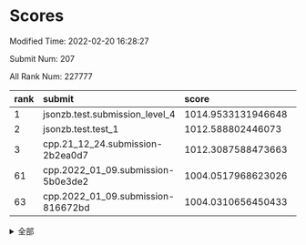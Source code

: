 # Scores

Modified Time: 2022-02-20 16:28:27

Submit Num: 207

All Rank Num: 227777

| rank |               submit               |       score        |       sigma        | pk_num |
| :--- | :--------------------------------- | :----------------- | :----------------- | :----- |
| 1    | jsonzb.test.submission_level_4     | 1014.9533131946648 | 0.8380345022767132 | 4405   |
| 2    | jsonzb.test.test_1                 | 1012.588802446073  | 0.7936406529972225 | 4402   |
| 3    | cpp.21_12_24.submission-2b2ea0d7   | 1012.3087588473663 | 0.7773773845531217 | 4403   |
| 61   | cpp.2022_01_09.submission-5b0e3de2 | 1004.0517968623026 | 0.7149561611872304 | 4396   |
| 63   | cpp.2022_01_09.submission-816672bd | 1004.0310656450433 | 0.70211720791101   | 4401   |


<details>
<summary>全部</summary>

| rank |                 submit                 |       score        |       sigma        | pk_num |
| :--- | :------------------------------------- | :----------------- | :----------------- | :----- |
| 1    | jsonzb.test.submission_level_4         | 1014.9533131946648 | 0.8380345022767132 | 4405   |
| 2    | jsonzb.test.test_1                     | 1012.588802446073  | 0.7936406529972225 | 4402   |
| 3    | cpp.21_12_24.submission-2b2ea0d7       | 1012.3087588473663 | 0.7773773845531217 | 4403   |
| 4    | gobigger.level_3.submission_level_3_39 | 1011.6552067447582 | 0.7831056436374739 | 4403   |
| 5    | gobigger.level_3.submission_level_3_8  | 1011.5564069740055 | 0.7727198043537743 | 4394   |
| 6    | gobigger.level_3.submission_level_3_1  | 1011.2248232035301 | 0.7947203186166857 | 4399   |
| 7    | gobigger.level_3.submission_level_3_33 | 1011.2084410487511 | 0.7835799981333461 | 4400   |
| 8    | gobigger.level_3.submission_level_3_49 | 1011.2075718667642 | 0.7558892488776896 | 4399   |
| 9    | gobigger.level_3.submission_level_3_4  | 1011.2027071608804 | 0.7772447592229978 | 4393   |
| 10   | gobigger.level_3.submission_level_3_30 | 1010.9717495776347 | 0.7662215597756833 | 4401   |
| 11   | gobigger.level_3.submission_level_3_15 | 1010.9390622899882 | 0.7625000377025729 | 4400   |
| 12   | gobigger.level_3.submission_level_3_19 | 1010.8971710031335 | 0.782819126629828  | 4398   |
| 13   | gobigger.level_3.submission_level_3_14 | 1010.7098800031911 | 0.7523914605910758 | 4398   |
| 14   | gobigger.level_3.submission_level_3_44 | 1010.7002355395389 | 0.7609150869194989 | 4402   |
| 15   | gobigger.level_3.submission_level_3_5  | 1010.6574344892898 | 0.7788121701283552 | 4404   |
| 16   | gobigger.level_3.submission_level_3_42 | 1010.6184640837852 | 0.7618631352408526 | 4405   |
| 17   | gobigger.level_3.submission_level_3_11 | 1010.6028152036023 | 0.7481042574811122 | 4400   |
| 18   | gobigger.level_3.submission_level_3_22 | 1010.5807409855493 | 0.7701485183757446 | 4404   |
| 19   | gobigger.level_3.submission_level_3_29 | 1010.5681979488563 | 0.7514447640694017 | 4405   |
| 20   | gobigger.level_3.submission_level_3_10 | 1010.5226916735362 | 0.7751516434060437 | 4404   |
| 21   | gobigger.level_3.submission_level_3_25 | 1010.4979725566732 | 0.7739342298783015 | 4403   |
| 22   | gobigger.level_3.submission_level_3_9  | 1010.4689683469235 | 0.7545500228471123 | 4405   |
| 23   | gobigger.level_3.submission_level_3_32 | 1010.4486371431203 | 0.7634124633740007 | 4406   |
| 24   | gobigger.level_3.submission_level_3_43 | 1010.3804510857884 | 0.7579622336159398 | 4402   |
| 25   | gobigger.level_3.submission_level_3_24 | 1010.3598017425953 | 0.7628690031463722 | 4404   |
| 26   | gobigger.level_3.submission_level_3_37 | 1010.2178128902397 | 0.7533013496042932 | 4404   |
| 27   | gobigger.level_3.submission_level_3_40 | 1010.2038369641616 | 0.7626341525002425 | 4403   |
| 28   | gobigger.level_3.submission_level_3_3  | 1010.1851683451986 | 0.7693600979550808 | 4400   |
| 29   | gobigger.level_3.submission_level_3_38 | 1010.1001362910288 | 0.7935633152719659 | 4404   |
| 30   | gobigger.level_3.submission_level_3_47 | 1010.015435217235  | 0.7426490143821997 | 4402   |
| 31   | gobigger.level_3.submission_level_3_7  | 1009.9696173079285 | 0.7505892802368319 | 4398   |
| 32   | gobigger.level_3.submission_level_3_0  | 1009.9615191580813 | 0.7844661413879667 | 4399   |
| 33   | gobigger.level_3.submission_level_3_16 | 1009.95942577862   | 0.7584115117670566 | 4408   |
| 34   | gobigger.level_3.submission_level_3_6  | 1009.9388850540727 | 0.7512379994500007 | 4404   |
| 35   | gobigger.level_3.submission_level_3_46 | 1009.9025614186099 | 0.7615942445394124 | 4402   |
| 36   | gobigger.level_3.submission_level_3_35 | 1009.7944098703068 | 0.7582019456236376 | 4400   |
| 37   | gobigger.level_3.submission_level_3_12 | 1009.7401314143083 | 0.7599436704993056 | 4404   |
| 38   | gobigger.level_3.submission_level_3_41 | 1009.701258388147  | 0.7641502753416561 | 4405   |
| 39   | gobigger.level_3.submission_level_3_17 | 1009.6412571499594 | 0.7527601636216663 | 4403   |
| 40   | gobigger.level_3.submission_level_3_48 | 1009.5360410724779 | 0.7577526833812629 | 4402   |
| 41   | gobigger.level_3.submission_level_3_23 | 1009.464585436506  | 0.7491380853910826 | 4401   |
| 42   | gobigger.level_3.submission_level_3_2  | 1009.3909993110591 | 0.7492085742054773 | 4407   |
| 43   | gobigger.level_3.submission_level_3_31 | 1009.1827159976174 | 0.7391021682825192 | 4403   |
| 44   | gobigger.level_3.submission_level_3_36 | 1009.1805736088193 | 0.7564096860473944 | 4402   |
| 45   | gobigger.level_3.submission_level_3_13 | 1009.1348498488745 | 0.730819512614338  | 4395   |
| 46   | gobigger.level_3.submission_level_3_34 | 1009.0873193003065 | 0.7534034514919511 | 4405   |
| 47   | gobigger.level_3.submission_level_3_18 | 1008.9614385686881 | 0.7400884469750396 | 4404   |
| 48   | gobigger.level_3.submission_level_3_21 | 1008.7938778601534 | 0.7390653816424821 | 4402   |
| 49   | gobigger.level_3.submission_level_3_28 | 1008.7555678932766 | 0.7295235593090127 | 4398   |
| 50   | gobigger.level_3.submission_level_3_26 | 1008.7219975312287 | 0.7713023319218365 | 4406   |
| 51   | gobigger.level_3.submission_level_3_20 | 1008.6864421492522 | 0.7323925161484254 | 4402   |
| 52   | gobigger.level_3.submission_level_3_27 | 1008.5852096009486 | 0.7477258750707512 | 4404   |
| 53   | gobigger.level_3.submission_level_3_45 | 1007.6716558940149 | 0.7521537770923973 | 4403   |
| 54   | gobigger.level_1.submission_level_1_47 | 1004.9158093193929 | 0.7287183197378901 | 4399   |
| 55   | gobigger.level_1.submission_level_1_31 | 1004.8394059309333 | 0.7327119861525    | 4401   |
| 56   | gobigger.level_1.submission_level_1_6  | 1004.453103373358  | 0.7259452906568943 | 4400   |
| 57   | gobigger.level_1.submission_level_1_18 | 1004.2340370913568 | 0.7016240449029909 | 4407   |
| 58   | gobigger.level_1.submission_level_1_43 | 1004.1829584801824 | 0.7141739580227411 | 4408   |
| 59   | gobigger.level_1.submission_level_1_21 | 1004.1266171741211 | 0.7102945034622635 | 4403   |
| 60   | gobigger.level_1.submission_level_1_36 | 1004.0831202647207 | 0.7198810277633763 | 4401   |
| 61   | cpp.2022_01_09.submission-5b0e3de2     | 1004.0517968623026 | 0.7149561611872304 | 4396   |
| 62   | gobigger.level_1.submission_level_1_5  | 1004.0482832316044 | 0.7123009342664277 | 4402   |
| 63   | cpp.2022_01_09.submission-816672bd     | 1004.0310656450433 | 0.70211720791101   | 4401   |
| 64   | gobigger.level_1.submission_level_1_4  | 1003.9712923378291 | 0.7122345161336862 | 4399   |
| 65   | gobigger.level_1.submission_level_1_45 | 1003.9663905214761 | 0.7132006674104931 | 4400   |
| 66   | gobigger.level_1.submission_level_1_40 | 1003.9524293318096 | 0.7142855320176587 | 4399   |
| 67   | gobigger.level_1.submission_level_1_0  | 1003.8428468807781 | 0.7153734750358525 | 4401   |
| 68   | gobigger.level_1.submission_level_1_33 | 1003.8387778067961 | 0.7125055538959199 | 4401   |
| 69   | gobigger.level_1.submission_level_1_15 | 1003.8043217130859 | 0.734609998784825  | 4403   |
| 70   | gobigger.level_1.submission_level_1_17 | 1003.7461917926563 | 0.7051921596961054 | 4397   |
| 71   | gobigger.level_1.submission_level_1_25 | 1003.7313091493388 | 0.7060972081665993 | 4403   |
| 72   | gobigger.level_1.submission_level_1_8  | 1003.6894508106003 | 0.7221686003031561 | 4406   |
| 73   | gobigger.level_1.submission_level_1_44 | 1003.6887988714877 | 0.7228551048349289 | 4403   |
| 74   | gobigger.level_1.submission_level_1_23 | 1003.668960317474  | 0.7213223665338282 | 4399   |
| 75   | gobigger.level_1.submission_level_1_14 | 1003.6434226646231 | 0.7252047725095054 | 4399   |
| 76   | gobigger.level_1.submission_level_1_11 | 1003.4620260296093 | 0.7359397097136271 | 4397   |
| 77   | gobigger.level_1.submission_level_1_42 | 1003.4189076221809 | 0.7161011622257646 | 4399   |
| 78   | gobigger.level_1.submission_level_1_39 | 1003.3897086326851 | 0.7137567318092235 | 4404   |
| 79   | gobigger.level_1.submission_level_1_2  | 1003.3365437906449 | 0.7169855247420484 | 4403   |
| 80   | gobigger.level_1.submission_level_1_26 | 1003.2543401288609 | 0.7110234059795217 | 4404   |
| 81   | gobigger.level_1.submission_level_1_41 | 1003.1488125108373 | 0.7152968334327426 | 4404   |
| 82   | gobigger.level_1.submission_level_1_38 | 1003.1356958330524 | 0.7245407020361528 | 4402   |
| 83   | gobigger.level_1.submission_level_1_46 | 1003.0393239202288 | 0.7154704634706881 | 4400   |
| 84   | gobigger.level_1.submission_level_1_48 | 1002.9746548919372 | 0.7117462589095658 | 4401   |
| 85   | gobigger.level_1.submission_level_1_32 | 1002.8930772913969 | 0.7051412196997823 | 4399   |
| 86   | gobigger.level_1.submission_level_1_37 | 1002.8034825059889 | 0.7081482802425586 | 4403   |
| 87   | gobigger.level_1.submission_level_1_30 | 1002.7954831289283 | 0.7141543086859498 | 4401   |
| 88   | gobigger.level_1.submission_level_1_22 | 1002.7902253326844 | 0.7047874893125163 | 4405   |
| 89   | gobigger.level_1.submission_level_1_10 | 1002.735392644384  | 0.7100252985094209 | 4401   |
| 90   | gobigger.level_1.submission_level_1_12 | 1002.7347816605022 | 0.7150977387571442 | 4401   |
| 91   | gobigger.level_1.submission_level_1_49 | 1002.637286231564  | 0.717834068529584  | 4402   |
| 92   | gobigger.level_1.submission_level_1_34 | 1002.6190455610999 | 0.7153629811653562 | 4401   |
| 93   | gobigger.level_1.submission_level_1_13 | 1002.6122575241628 | 0.7147506731101676 | 4406   |
| 94   | gobigger.level_1.submission_level_1_29 | 1002.610364362916  | 0.7064042841616054 | 4401   |
| 95   | gobigger.level_1.submission_level_1_1  | 1002.4739736285377 | 0.722744096622577  | 4403   |
| 96   | gobigger.level_1.submission_level_1_35 | 1002.2832213681612 | 0.7150960671320713 | 4401   |
| 97   | gobigger.level_1.submission_level_1_27 | 1002.1995753223802 | 0.7291778036504615 | 4397   |
| 98   | gobigger.level_1.submission_level_1_24 | 1002.041617868687  | 0.7067220339984275 | 4403   |
| 99   | gobigger.level_1.submission_level_1_9  | 1002.0186828705756 | 0.7145648532391021 | 4403   |
| 100  | gobigger.level_1.submission_level_1_28 | 1001.8574861559791 | 0.7153084490868387 | 4403   |
| 101  | gobigger.level_1.submission_level_1_3  | 1001.8171048883368 | 0.7122996376731033 | 4398   |
| 102  | gobigger.level_1.submission_level_1_20 | 1001.6860402551188 | 0.7093144230027845 | 4400   |
| 103  | gobigger.level_1.submission_level_1_7  | 1001.6419833428697 | 0.7186008749507014 | 4397   |
| 104  | gobigger.level_1.submission_level_1_19 | 1001.4687086907018 | 0.7140224281966442 | 4406   |
| 105  | gobigger.level_1.submission_level_1_16 | 1001.2519521675013 | 0.7096780517030075 | 4399   |
| 106  | gobigger.random.submission_random_12   | 997.911358761658   | 0.7170705190344944 | 4402   |
| 107  | gobigger.random.submission_random_46   | 997.6405432059399  | 0.7121760040383346 | 4404   |
| 108  | gobigger.random.submission_random_10   | 997.6223435805747  | 0.7045489151290821 | 4404   |
| 109  | gobigger.random.submission_random_29   | 997.48624471316    | 0.6998507143954823 | 4403   |
| 110  | gobigger.random.submission_random_35   | 997.4018676120985  | 0.7251618015093988 | 4400   |
| 111  | gobigger.random.submission_random_25   | 997.1299441771745  | 0.707158633539906  | 4406   |
| 112  | gobigger.random.submission_random_49   | 996.8360520432965  | 0.7053046774013347 | 4400   |
| 113  | gobigger.random.submission_random_33   | 996.762892806705   | 0.7028230378042407 | 4403   |
| 114  | gobigger.random.submission_random_8    | 996.5074138652554  | 0.7159593885840415 | 4400   |
| 115  | gobigger.random.submission_random_24   | 996.4947136075768  | 0.7111978986590006 | 4394   |
| 116  | gobigger.random.submission_random_0    | 996.4179749067335  | 0.7071294251004007 | 4397   |
| 117  | gobigger.random.submission_random_5    | 996.3481756259696  | 0.709206552127173  | 4406   |
| 118  | gobigger.random.submission_random_26   | 996.3389731243822  | 0.7158412709770321 | 4401   |
| 119  | gobigger.random.submission_random_18   | 996.3349530460255  | 0.71158247467921   | 4401   |
| 120  | gobigger.random.submission_random_13   | 996.2565739780649  | 0.7114885588721718 | 4398   |
| 121  | gobigger.random.submission_random_42   | 996.2411555363069  | 0.7136396976136956 | 4398   |
| 122  | gobigger.random.submission_random_43   | 996.2321818847247  | 0.7121934442929259 | 4401   |
| 123  | gobigger.random.submission_random_1    | 996.1730178358033  | 0.703046250462805  | 4400   |
| 124  | gobigger.random.submission_random_37   | 996.1473758007306  | 0.7298258622894386 | 4404   |
| 125  | gobigger.random.submission_random_11   | 996.0978288403642  | 0.7243953920732794 | 4405   |
| 126  | gobigger.random.submission_random_9    | 996.0678373331993  | 0.7096350699554    | 4399   |
| 127  | gobigger.random.submission_random_32   | 996.06296844586    | 0.7115350675207371 | 4405   |
| 128  | gobigger.random.submission_random_31   | 995.9449384602722  | 0.7146552749291107 | 4397   |
| 129  | gobigger.random.submission_random_4    | 995.9439822067881  | 0.7091747290639416 | 4402   |
| 130  | gobigger.random.submission_random_15   | 995.9317228867492  | 0.7148325369473454 | 4399   |
| 131  | gobigger.random.submission_random_40   | 995.8735197876601  | 0.7188303895265332 | 4402   |
| 132  | gobigger.random.submission_random_23   | 995.8367548139912  | 0.7030426951375907 | 4402   |
| 133  | gobigger.random.submission_random_28   | 995.7788053426815  | 0.7133048458271484 | 4397   |
| 134  | gobigger.random.submission_random_19   | 995.7708593246082  | 0.7257267881391164 | 4400   |
| 135  | gobigger.random.submission_random_47   | 995.7505929865006  | 0.7036222060675392 | 4404   |
| 136  | gobigger.random.submission_random_44   | 995.7490234783153  | 0.7143665677919339 | 4402   |
| 137  | gobigger.random.submission_random_16   | 995.6681960605896  | 0.7035896666284486 | 4409   |
| 138  | gobigger.random.submission_random_17   | 995.6616835293946  | 0.7179602194027027 | 4399   |
| 139  | gobigger.random.submission_random_30   | 995.5998467503061  | 0.7179622590109044 | 4403   |
| 140  | gobigger.random.submission_random_38   | 995.5933447625639  | 0.7157311378490399 | 4402   |
| 141  | gobigger.random.submission_random_6    | 995.4939838419641  | 0.7143494865761849 | 4399   |
| 142  | gobigger.random.submission_random_45   | 995.4884920480092  | 0.7250345774170114 | 4397   |
| 143  | gobigger.random.submission_random_22   | 995.4671699925169  | 0.7136476994944669 | 4402   |
| 144  | gobigger.random.submission_random_2    | 995.3835631001452  | 0.7122421094227178 | 4401   |
| 145  | gobigger.random.submission_random_36   | 995.3128826367814  | 0.7196100521440058 | 4395   |
| 146  | gobigger.random.submission_random_7    | 995.2722785480303  | 0.7112898190033901 | 4398   |
| 147  | gobigger.random.submission_random_48   | 995.2521308238225  | 0.7057851970989618 | 4401   |
| 148  | gobigger.random.submission_random_20   | 995.2162518062466  | 0.7078524133124479 | 4402   |
| 149  | gobigger.random.submission_random_14   | 995.1718375981368  | 0.7132176695948106 | 4398   |
| 150  | gobigger.random.submission_random_27   | 995.149396784474   | 0.7133436385055394 | 4404   |
| 151  | gobigger.random.submission_random_3    | 995.0738001433714  | 0.727608458301588  | 4406   |
| 152  | gobigger.random.submission_random_41   | 995.0413755616047  | 0.7415681487881706 | 4397   |
| 153  | gobigger.random.submission_random_21   | 994.9607938839199  | 0.7178796042320758 | 4402   |
| 154  | gobigger.random.submission_random_39   | 994.924519943191   | 0.7227828543094323 | 4402   |
| 155  | gobigger.random.submission_random_34   | 994.7977772807585  | 0.709238138518749  | 4399   |
| 156  | gobigger.level_2.submission_level_2_47 | 994.5336333787693  | 0.7279189704939667 | 4400   |
| 157  | gobigger.level_2.submission_level_2_4  | 994.3358772282014  | 0.7322353866762358 | 4403   |
| 158  | gobigger.level_2.submission_level_2_1  | 994.0263843366645  | 0.7336839712201744 | 4399   |
| 159  | gobigger.level_2.submission_level_2_26 | 993.5703332326023  | 0.7330590232977874 | 4404   |
| 160  | gobigger.level_2.submission_level_2_23 | 993.5696314738228  | 0.7327397687400732 | 4402   |
| 161  | gobigger.level_2.submission_level_2_22 | 993.3022538688538  | 0.7289481657955277 | 4403   |
| 162  | gobigger.level_2.submission_level_2_46 | 993.2251954085551  | 0.7468051262423243 | 4404   |
| 163  | gobigger.level_2.submission_level_2_14 | 993.0826585328225  | 0.7233574475563389 | 4401   |
| 164  | gobigger.level_2.submission_level_2_6  | 992.9332975006587  | 0.729447849539477  | 4400   |
| 165  | gobigger.level_2.submission_level_2_13 | 992.9284843011571  | 0.7417959850994261 | 4404   |
| 166  | gobigger.level_2.submission_level_2_18 | 992.9151491680367  | 0.7451763928687007 | 4396   |
| 167  | gobigger.level_2.submission_level_2_30 | 992.9104567391714  | 0.7382785582429349 | 4407   |
| 168  | gobigger.level_2.submission_level_2_34 | 992.8167581419908  | 0.7393165022839682 | 4403   |
| 169  | gobigger.level_2.submission_level_2_19 | 992.7197621051215  | 0.7500006914270083 | 4398   |
| 170  | gobigger.level_2.submission_level_2_11 | 992.7038756968501  | 0.7524102894909949 | 4398   |
| 171  | gobigger.level_2.submission_level_2_8  | 992.6344650245808  | 0.7432621278250133 | 4406   |
| 172  | gobigger.level_2.submission_level_2_21 | 992.6195488379208  | 0.7522703700609042 | 4404   |
| 173  | gobigger.level_2.submission_level_2_24 | 992.5803588254457  | 0.7335843386849942 | 4403   |
| 174  | gobigger.level_2.submission_level_2_28 | 992.5613088186498  | 0.7405715439579352 | 4394   |
| 175  | gobigger.level_2.submission_level_2_38 | 992.5246862659155  | 0.7352049290784767 | 4404   |
| 176  | gobigger.level_2.submission_level_2_43 | 992.4164665691453  | 0.7363526332637929 | 4402   |
| 177  | gobigger.level_2.submission_level_2_10 | 992.2053547697468  | 0.7289098069467906 | 4405   |
| 178  | gobigger.level_2.submission_level_2_2  | 992.1918323349751  | 0.7381124130775407 | 4401   |
| 179  | gobigger.level_2.submission_level_2_7  | 992.1791672482476  | 0.7406505424315439 | 4400   |
| 180  | gobigger.level_2.submission_level_2_48 | 992.1739229641671  | 0.7429856259694556 | 4403   |
| 181  | gobigger.level_2.submission_level_2_16 | 992.0759820416304  | 0.7627407756189571 | 4403   |
| 182  | gobigger.level_2.submission_level_2_29 | 992.073503524366   | 0.7403402010472705 | 4399   |
| 183  | gobigger.level_2.submission_level_2_15 | 992.066950805801   | 0.7627317787777009 | 4393   |
| 184  | gobigger.level_2.submission_level_2_33 | 992.0324846672456  | 0.7365860371495101 | 4399   |
| 185  | gobigger.level_2.submission_level_2_32 | 992.0263016894543  | 0.7308069874466488 | 4400   |
| 186  | gobigger.level_2.submission_level_2_9  | 991.8667313937268  | 0.7548853560898445 | 4399   |
| 187  | gobigger.level_2.submission_level_2_31 | 991.8539936722156  | 0.7462964134910157 | 4404   |
| 188  | gobigger.level_2.submission_level_2_5  | 991.8032889456208  | 0.7398916476144916 | 4402   |
| 189  | gobigger.level_2.submission_level_2_37 | 991.6253826980673  | 0.760551997404625  | 4405   |
| 190  | gobigger.level_2.submission_level_2_42 | 991.503404780016   | 0.7537949889136208 | 4402   |
| 191  | gobigger.level_2.submission_level_2_25 | 991.4882791945306  | 0.7626029415537088 | 4403   |
| 192  | gobigger.level_2.submission_level_2_41 | 991.4174295929735  | 0.7659783666706956 | 4404   |
| 193  | gobigger.level_2.submission_level_2_40 | 991.2878200297355  | 0.7529701778205635 | 4399   |
| 194  | gobigger.level_2.submission_level_2_3  | 991.1550500167042  | 0.748465341387495  | 4403   |
| 195  | gobigger.level_2.submission_level_2_20 | 991.0969683570255  | 0.7558631725630829 | 4402   |
| 196  | gobigger.level_2.submission_level_2_36 | 991.02601309969    | 0.7907458771598069 | 4404   |
| 197  | gobigger.level_2.submission_level_2_12 | 990.8951467746701  | 0.7583333942770563 | 4402   |
| 198  | gobigger.level_2.submission_level_2_17 | 990.8923321667942  | 0.7456052725903395 | 4402   |
| 199  | gobigger.level_2.submission_level_2_35 | 990.7599757525414  | 0.7694193660518217 | 4398   |
| 200  | gobigger.level_2.submission_level_2_39 | 990.6618434070141  | 0.7478448611818984 | 4402   |
| 201  | gobigger.level_2.submission_level_2_49 | 990.6143152803661  | 0.7451632288066331 | 4399   |
| 202  | gobigger.level_2.submission_level_2_0  | 990.5971270038709  | 0.7727196556401164 | 4396   |
| 203  | gobigger.level_2.submission_level_2_44 | 990.2900085535724  | 0.7649995081899298 | 4404   |
| 204  | gobigger.level_2.submission_level_2_27 | 990.0210952940012  | 0.7858226128651272 | 4401   |
| 205  | gobigger.level_2.submission_level_2_45 | 989.7890513648175  | 0.7788342137555996 | 4405   |
| 206  | gobigger.none.submission_none_1        | 979.042509275727   | 1.2094977248207681 | 4401   |
| 207  | gobigger.none.submission_none_0        | 977.0972679403963  | 1.384933503412447  | 4403   |

</details>